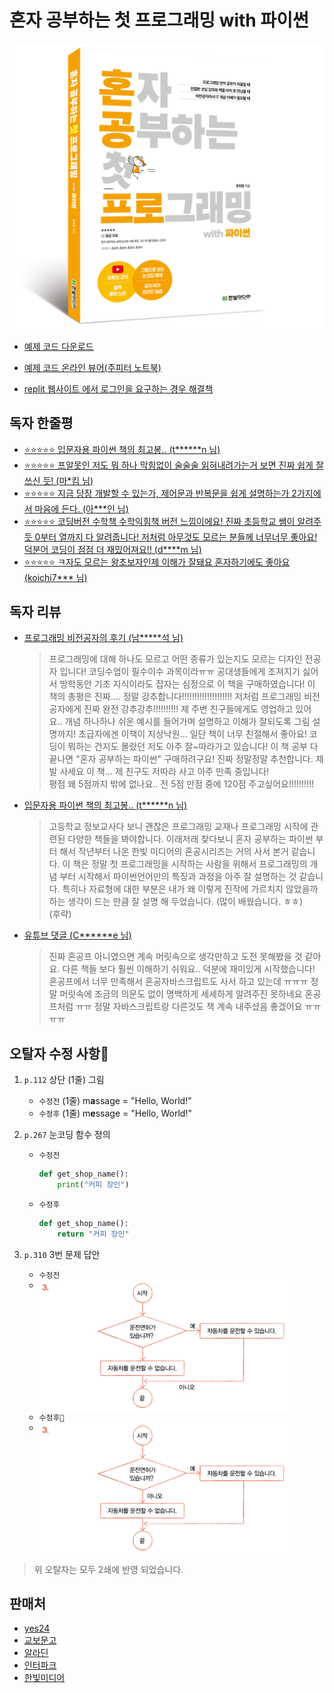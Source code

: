 # 혼자 공부하는 첫 프로그래밍 with 파이썬

<img src="https://raw.githubusercontent.com/himoon/my-first-coding/main/images/book_cover_3d.png" width="800" alt="혼자 공부하는 첫 프로그래밍 with 파이썬 표지">

- [예제 코드 다운로드](https://www.hanbit.co.kr/store/books/look.php?p_code=B9609283195)

- [예제 코드 온라인 뷰어(주피터 노트북)](https://github.com/himoon/my-first-coding/tree/main/notebook)

- [replit 웹사이트 에서 로그인을 요구하는 경우 해결책](https://github.com/himoon/my-first-coding/wiki/replit-%EC%A0%95%EC%B1%85-%EB%B3%80%ED%99%94)

## 독자 한줄평

- [⭐️⭐️⭐️⭐️⭐️ 입문자용 파이썬 책의 최고봉.. (t\*\*\*\*\*\*n 님)](http://www.yes24.com/Product/Goods/90617738#infoset_reviewTop)
- [⭐️⭐️⭐️⭐️⭐️ 프알못인 저도 뭐 하나 막힘없이 술술술 읽혀내려가는거 보면 진짜 쉽게 잘 쓰신 듯! (마\*킴 님)](http://www.yes24.com/Product/Goods/90617738#infoset_reviewTop)
- [⭐️⭐️⭐️⭐️⭐️ 지금 당장 개발할 수 있는가, 제어문과 반복문을 쉽게 설명하는가 2가지에서 마음에 든다. (아\*\*\*인 님)](http://www.yes24.com/Product/Goods/90617738#infoset_reviewTop)
- [⭐️⭐️⭐️⭐️⭐️ 코딩버전 수학책 수학익힘책 버전 느낌이에요! 진짜 초등학교 쌤이 알려주듯 0부터 열까지 다 알려줍니다! 저처럼 아무것도 모르는 분들께 너무너무 좋아요! 덕분어 코딩이 점점 더 재밌어져요!! (d\*\*\*\*m 님)](http://aladin.kr/p/PN2mQ)
- [⭐️⭐️⭐️⭐️⭐️ ㅋ자도 모르는 왕초보자인제 이해가 잘돼요 혼자하기에도 좋아요 (koichi7\*\*\* 님)](http://aladin.kr/p/PN2mQ)

## 독자 리뷰

- [프로그래밍 비전공자의 후기 (남\*\*\*\*\*석 님)](http://aladin.kr/p/PN2mQ)

  > 프로그래밍에 대해 하나도 모르고 어떤 종류가 있는지도 모르는 디자인 전공자 입니다! 코딩수업이 필수이수 과목이라ㅠㅠ 공대생들에게 조져지기 싫어서 방학동안 기초 지식이라도 잡자는 심정으로 이 책을 구매하였습니다! 이 책의 총평은 진짜.... 정말 강추합니다!!!!!!!!!!!!!!!!!!!! 저처럼 프로그래밍 비전공자에게 진짜 완전 강추강추!!!!!!!!!! 제 주변 친구들에게도 영업하고 있어요.. 개념 하나하나 쉬운 예시를 들어가며 설명하고 이해가 잘되도록 그림 설명까지! 초급자에겐 이책이 지상낙원... 일단 책이 너무 친절해서 좋아요! 코딩이 뭐하는 건지도 몰랐던 저도 아주 잘~따라가고 있습니다! 이 책 공부 다 끝나면 "혼자 공부하는 파이썬" 구매하려구요! 진짜 정말정말 추천합니다. 제발 사세요 이 책... 제 친구도 저따라 사고 아주 만족 중입니다!<br/> 평점 왜 5점까지 밖에 없나요.. 전 5점 만점 중에 120점 주고싶어요!!!!!!!!!!

- [입문자용 파이썬 책의 최고봉.. (t\*\*\*\*\*\*n 님)](http://www.yes24.com/Product/Goods/90617738#infoset_reviewTop)

  > 고등학교 정보교사다 보니 괜찮은 프로그래밍 교재나 프로그래밍 시작에 관련된 다양한 책들을 봐야합니다. 이래저래 찾다보니 혼자 공부하는 파이썬 부터 해서 작년부터 나온 한빛 미디어의 혼공시리즈는 거의 사서 본거 같습니다. 이 책은 정말 첫 프로그래밍을 시작하는 사람을 위해서 프로그래밍의 개념 부터 시작해서 파이썬언어만의 특징과 과정을 아주 잘 설명하는 것 같습니다. 특히나 자료형에 대한 부분은 내가 왜 이렇게 진작에 가르치지 않았을까 하는 생각이 드는 만큼 잘 설명 해 두었습니다. (많이 배웠습니다. ㅎㅎ)<br/> (후략)

- [유튜브 댓글 (C\*\*\*\*\*\*e 님)](https://youtu.be/LyatteAYod8)

  > 진짜 혼공프 아니였으면 계속 머릿속으로 생각만하고 도전 못해봤을 것 같아요. 다른 책들 보다 훨씬 이해하기 쉬워요.. 덕분에 재미있게 시작했습니다! 혼공프에서 너무 만족해서 혼공자바스크립트도 사서 하고 있는데 ㅠㅠㅠ 정말 머릿속에 조금의 의문도 없이 명백하게 세세하게 알려주진 못하네요 혼공프처럼 ㅠㅠ 정말 자바스크립트랑 다른것도 책 계속 내주셨음 좋겠어요 ㅠㅠㅠㅠ

## 오탈자 수정 사항

1. `p.112` 상단 (1줄) 그림

   - `수정전` (1줄) m**a**ssage = "Hello, World!"
   - `수정후` (1줄) m**e**ssage = "Hello, World!"

2. `p.267` 눈코딩 함수 정의

   - `수정전`

     ```python
     def get_shop_name():
         print("커피 장인")
     ```

   - `수정후`

     ```python
     def get_shop_name():
         return "커피 장인"
     ```

3. `p.310` 3번 문제 답안

   - `수정전`
   - <img src="https://raw.githubusercontent.com/himoon/my-first-coding/main/images/errata_p310_3_before.png" width="400" alt="p.310 3번 문제 수정전" align="top">
   - `수정후`
   - <img src="https://raw.githubusercontent.com/himoon/my-first-coding/main/images/errata_p310_3_after.png" width="400" alt="p.310 3번 문제 수정후" align="top">

> 위 오탈자는 모두 2쇄에 반영 되었습니다.

## 판매처

- [yes24](http://www.yes24.com/Product/Goods/90617738)
- [교보문고](http://www.kyobobook.co.kr/product/detailViewKor.laf?ejkGb=KOR&mallGb=KOR&barcode=9791162243039&orderClick=LEa&Kc=)
- [알라딘](http://aladin.kr/p/PN2mQ)
- [인터파크](http://mbook.interpark.com/shop/product/detail?prdNo=333511573)
- [한빛미디어](https://www.hanbit.co.kr/store/books/look.php?p_code=B9609283195)
